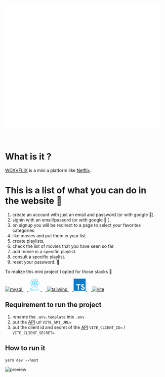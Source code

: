 <div align="center">
	<br>
	<a href="https://woxvflix.woxv.org/">
		<img src="woxvmovie_banner.svg" width="800" height="400" alt="Click to see the source">
	</a>
	<br>
</div>
	<br/>
	<br/>

# What is it ?

<a href="https://woxvmovie.woxv.org/">WOXVFLIX</a> is a mini a platform like <a href="https://netflix.com/">Netflix</a>.

# This is a list of what you can do in the website 🚀

1. create an account with just an email and password (or with google 🚧).
2. signin with an email/passord (or with google 🚧 ).
3. on signup you will be redirect to a page to select your favorites categories.
4. like movies and put them in your list.
5. create playlists.
6. check the list of movies that you have seen so far.
7. add movie in a specific playlist.
8. consult a specific playlist.
9. reset your password. 🚧

To realize this mini project I opted for those stacks 🎉

<a href="https://www.framer.com/motion/" target="_blank" rel="noreferrer"> <img src="https://user-images.githubusercontent.com/51588681/158126636-ebb2e97b-77d2-474d-abfd-1cb81f2eb1c9.svg" alt="mysql" width="40" height="40"/> </a>&nbsp;&nbsp;&nbsp;<a href="https://reactjs.org/" target="_blank" rel="noreferrer"> <img src="https://raw.githubusercontent.com/devicons/devicon/master/icons/react/react-original-wordmark.svg" alt="react" width="40" height="40"/> </a>&nbsp;&nbsp;&nbsp;<a href="https://tailwindcss.com/" target="_blank" rel="noreferrer"> <img src="https://www.vectorlogo.zone/logos/tailwindcss/tailwindcss-icon.svg" alt="tailwind" width="40" height="40"/> </a>&nbsp;&nbsp;&nbsp;<a href="https://www.typescriptlang.org/" target="_blank" rel="noreferrer"> <img src="https://raw.githubusercontent.com/devicons/devicon/master/icons/typescript/typescript-original.svg" alt="typescript" width="40" height="40"/> </a>&nbsp;&nbsp;&nbsp;<a href="https://vitejs.dev" target="_blank" rel="noreferrer"> <img src="https://user-images.githubusercontent.com/51588681/158127328-b1a235e9-4b12-493a-993f-4cfca76af8a7.svg" alt="vite" width="40" height="40"/> </a>

## Requirement to run the project

1. rename the `.env.template` into `.env`
2. put the [API]("https://github.com/Abdillah-Epi/woxv-movie-api") url `VITE_API_URL=`
3. put the client id and secret of the [API]("https://github.com/Abdillah-Epi/woxv-movie-api") `VITE_CLIENT_ID=` / `VITE_CLIENT_SECRET=`

## How to run it

```
yarn dev --host
```

![preview](https://github.com/Abdillah-Epi/woxvmovie/blob/master/woxvmoie.gif)
